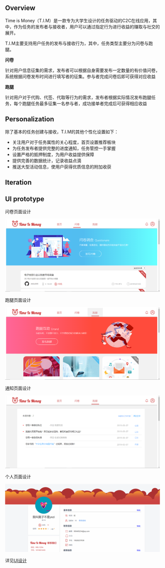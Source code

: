 ## Overview

Time is Money（T.I.M）是一款专为大学生设计的任务驱动的C2C在线应用，其中，作为任务的发布者与接收者，用户可以通过指定行为进行收益的赚取与社交的展开。

T.I.M主要支持用户任务的发布与接收行为，其中，任务类型主要分为问卷与跑腿。

**问卷**

针对用户信息征集的需求，发布者可以根据自身需要发布一定数量的有价值问卷，系统根据问卷发布时间进行填写者的征集。参与者完成问卷后即可获得对应收益

**跑腿**

针对用户对于代购、代签、代取等行为的需求，发布者根据实际情况发布跑腿任务，每个跑腿任务最多征集一名参与者，成功接单者完成后可获得相应收益

## Personalization

除了基本的任务创建与接收，T.I.M的其他个性化设置如下：

- 关注用户对于任务属性的关心程度，首页设置推荐板块
- 为任务发布者提供完整的进度通知，任务管控一手掌握
- 设置严格的抵押制度，为用户收益提供保障
- 提供完善的数据统计，记录收益点滴
- 推送大型活动信息，使用户获得优质信息的附加收获

## Iteration

## UI prototype

问卷页面设计

![questionnaire](./pic/ques.png)

跑腿页面设计

![questionnaire](./pic/run.png)

通知页面设计

![questionnaire](./pic/alert.png)

个人页面设计

![questionnaire](./pic/data.png)

详见[UI设计]()